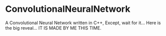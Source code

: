 # ConvolutionalNeuralNetwork
A Convolutional Neural Network written in C++, Except, wait for it... Here is the big reveal... IT IS MADE BY ME THIS TIME.
